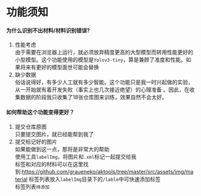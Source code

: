 # 功能须知
#### 为什么识别不出材料/材料识别错误?
1. 性能考虑<br>
  由于需要在浏览器上运行，就必须放弃精度更高的大型模型而转用性能更好的小型模型。这个功能使用的模型是`Yolov3-tiny`，算是兼顾了准度和性能。如果将来有更好的模型面世可能会替换
2. 缺少数据<br>
  俗话说得好，有多少人工就有多少智能。这个功能只是我一时兴起做的实验，从一开始就有着开发失败（事实上也几次接近绝望）的心理准备
  。因此，在收集数据的阶段我只收集了18张仓库图来训练，效果自然不会太好。
#### 如何帮助这个功能变得更好？
1. 提交仓库原图<br>
  只要提交图片，就已经能帮到我了
2. 提交标记好的图片<br>
  如果能做到这一点，那将是非常大的帮助<br>
  使用工具`labelImg`，将图片和`.xml`标记一起提交给我<br>
  标签和对应的材料可以在这里找到:https://github.com/graueneko/aktools/tree/master/src/assets/img/material<be>
  标签列表放入`labelImg`目录下的`/lable`中可快速添加标签<br>
  标签列表`待添加`
